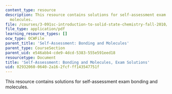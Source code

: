 ```yaml
---
content_type: resource
description: This resource contains solutions for self-assessment exam bonding and
  molecules.
file: /courses/3-091sc-introduction-to-solid-state-chemistry-fall-2010/0293206006402a162fcfff143547751f_MIT3_091SCF09_s2_exam_sol.pdf
file_type: application/pdf
learning_resource_types: []
ocw_type: OCWFile
parent_title: 'Self-Assessment: Bonding and Molecules'
parent_type: CourseSection
parent_uid: e546abb4-cde9-4dcd-5383-555e591eed18
resourcetype: Document
title: 'Self-Assessment: Bonding and Molecules, Exam Solutions'
uid: 02932060-0640-2a16-2fcf-ff143547751f
---
```

This resource contains solutions for self-assessment exam bonding and molecules.